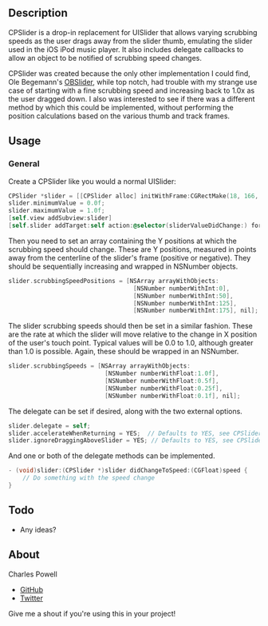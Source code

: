 ## Description

CPSlider is a drop-in replacement for UISlider that allows varying scrubbing speeds as the user drags away from the slider thumb, emulating the slider used in the iOS iPod music player. It also includes delegate callbacks to allow an object to be notified of scrubbing speed changes.

CPSlider was created because the only other implementation I could find, Ole Begemann's [OBSlider](https://github.com/ole/OBSlider), while top notch, had trouble with my strange use case of starting with a fine scrubbing speed and increasing back to 1.0x as the user dragged down. I also was interested to see if there was a different method by which this could be implemented, without performing the position calculations based on the various thumb and track frames.

## Usage

### General

Create a CPSlider like you would a normal UISlider:

```objective-c
CPSlider *slider = [[CPSlider alloc] initWithFrame:CGRectMake(18, 166, 284, 23)];
slider.minimumValue = 0.0f;
slider.maximumValue = 1.0f;
[self.view addSubview:slider]
[self.slider addTarget:self action:@selector(sliderValueDidChange:) forControlEvents:UIControlEventValueChanged];
```

Then you need to set an array containing the Y positions at which the scrubbing speed should change. These are Y positions, measured in points away from the centerline of the slider's frame (positive or negative). They should be sequentially increasing and wrapped in NSNumber objects.

```objective-c
slider.scrubbingSpeedPositions = [NSArray arrayWithObjects:
                                   [NSNumber numberWithInt:0],
                                   [NSNumber numberWithInt:50], 
                                   [NSNumber numberWithInt:125],
                                   [NSNumber numberWithInt:175], nil];
```

The slider scrubbing speeds should then be set in a similar fashion. These are the rate at which the slider will move relative to the change in X position of the user's touch point. Typical values will be 0.0 to 1.0, although greater than 1.0 is possible. Again, these should be wrapped in an NSNumber.

```objective-c
slider.scrubbingSpeeds = [NSArray arrayWithObjects:
                           [NSNumber numberWithFloat:1.0f],
                           [NSNumber numberWithFloat:0.5f],
                           [NSNumber numberWithFloat:0.25f],
                           [NSNumber numberWithFloat:0.1f], nil];
```

The delegate can be set if desired, along with the two external options.

```objective-c
slider.delegate = self;
slider.accelerateWhenReturning = YES;  // Defaults to YES, see CPSlider.h for info
slider.ignoreDraggingAboveSlider = YES; // Defaults to YES, see CPSlider.h for info
```

And one or both of the delegate methods can be implemented.

```objective-c
- (void)slider:(CPSlider *)slider didChangeToSpeed:(CGFloat)speed {
    // Do something with the speed change
}
```

## Todo
- Any ideas?

## About

Charles Powell
- [GitHub](http://github.com/cbpowell)
- [Twitter](http://twitter.com/seventhcolumn)

Give me a shout if you're using this in your project!